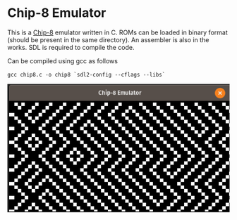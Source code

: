 # Chip-8 Emulator
This is a [Chip-8](http://devernay.free.fr/hacks/chip8/C8TECH10.HTM) emulator written in C. ROMs can be loaded in binary format (should be present in the same directory). An assembler is also in the works. SDL is required to compile the code.  
  
Can be compiled using gcc as follows
```
gcc chip8.c -o chip8 `sdl2-config --cflags --libs`
```

![Random maze generator](maze.png?raw=true)